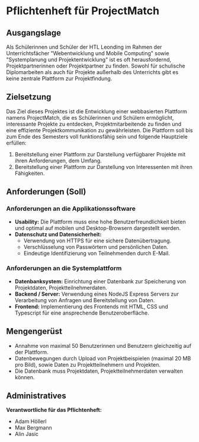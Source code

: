 # Pflichtenheft für ProjectMatch

## Ausgangslage
Als Schülerinnen und Schüler der HTL Leonding im Rahmen der Unterrichtsfächer "Webentwicklung und Mobile Computing" sowie "Systemplanung und Projektentwicklung" ist es oft herausfordernd, Projektpartnerinnen oder Projektpartner zu finden. Sowohl für schulische Diplomarbeiten als auch für Projekte außerhalb des Unterrichts gibt es keine zentrale Plattform zur Projektfindung.

## Zielsetzung
Das Ziel dieses Projektes ist die Entwicklung einer webbasierten Plattform namens ProjectMatch, die es Schülerinnen und Schülern ermöglicht, interessante Projekte zu entdecken, Projektmitarbeitende zu finden und eine effiziente Projektkommunikation zu gewährleisten. Die Plattform soll bis zum Ende des Semesters voll funktionsfähig sein und folgende Hauptziele erfüllen:

1. Bereitstellung einer Plattform zur Darstellung verfügbarer Projekte mit ihren Anforderungen, dem Umfang.
2. Bereitstellung einer Plattform zur Darstellung von Interessenten mit ihren Fähigkeiten.

## Anforderungen (Soll)

### Anforderungen an die Applikationssoftware
- **Usability:**
  Die Plattform muss eine hohe Benutzerfreundlichkeit bieten und optimal auf mobilen und Desktop-Browsern dargestellt werden.
- **Datenschutz und Datensicherheit:**
  - Verwendung von HTTPS für eine sichere Datenübertragung.
  - Verschlüsselung von Passwörtern und persönlichen Daten.
  - Eindeutige Identifizierung von Teilnehmenden durch E-Mail.

### Anforderungen an die Systemplattform
- **Datenbanksystem:**
  Einrichtung einer Datenbank zur Speicherung von Projektdaten, Projektteilnehmerdaten.
- **Backend / Server:**
  Verwendung eines NodeJS Express Servers zur Verarbeitung von Anfragen und Bereitstellung von Daten.
- **Frontend:**
  Implementierung des Frontends mit HTML, CSS und Typescript für eine ansprechende Benutzeroberfläche.

## Mengengerüst
- Annahme von maximal 50 Benutzerinnen und Benutzern gleichzeitig auf der Plattform.
- Datenbewegungen durch Upload von Projektbeispielen (maximal 20 MB pro Bild), sowie Daten zu Projektteilnehmern und Projekten.
- Die Datenbank muss Projektdaten, Projektteilnehmerdaten verwalten können.

## Administratives
**Verantwortliche für das Pflichtenheft:**
- Adam Höllerl
- Max Bergmann
- Alin Jasic
